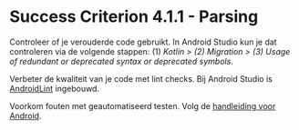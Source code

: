 # Success Criterion 4.1.1 - Parsing

Controleer of je verouderde code gebruikt. In Android Studio kun je dat controleren via de volgende stappen: (1) _Kotlin > (2) Migration > (3) Usage of redundant or deprecated syntax or deprecated symbols_.

Verbeter de kwaliteit van je code met lint checks. Bij Android Studio is [AndroidLint](https://developer.android.com/studio/write/lint) ingebouwd.

Voorkom fouten met geautomatiseerd testen. Volg de [handleiding voor Android](https://developer.android.com/training/testing/ui-testing).
